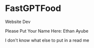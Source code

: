 # FastGPTFood
 Website Dev

 Please Put Your Name Here:
 Ethan Ayube


 I don't know what else to put in a read me